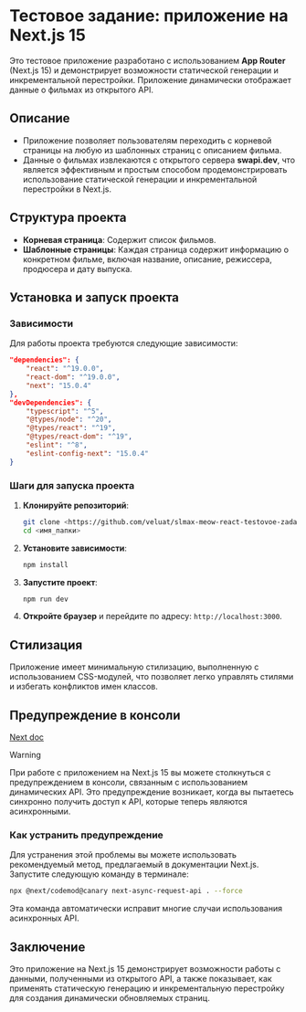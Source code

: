 # Тестовое задание: приложение на Next.js 15

Это тестовое приложение разработано с использованием **App Router** (Next.js 15) и демонстрирует возможности статической генерации и инкрементальной перестройки. Приложение динамически отображает данные о фильмах из открытого API.

## Описание

- Приложение позволяет пользователям переходить с корневой страницы на любую из шаблонных страниц с описанием фильма.
- Данные о фильмах извлекаются с открытого сервера **swapi.dev**, что является эффективным и простым способом продемонстрировать использование статической генерации и инкрементальной перестройки в Next.js.

## Структура проекта

- **Корневая страница**: Содержит список фильмов.
- **Шаблонные страницы**: Каждая страница содержит информацию о конкретном фильме, включая название, описание, режиссера, продюсера и дату выпуска.

## Установка и запуск проекта

### Зависимости

Для работы проекта требуются следующие зависимости:

```json
"dependencies": {
    "react": "^19.0.0",
    "react-dom": "^19.0.0",
    "next": "15.0.4"
},
"devDependencies": {
    "typescript": "^5",
    "@types/node": "^20",
    "@types/react": "^19",
    "@types/react-dom": "^19",
    "eslint": "^8",
    "eslint-config-next": "15.0.4"
}
```

### Шаги для запуска проекта

1. **Клонируйте репозиторий**:
   ```bash
   git clone <https://github.com/veluat/slmax-meow-react-testovoe-zadanie.git>
   cd <имя_папки>
   ```

2. **Установите зависимости**:
   ```bash
   npm install
   ```

3. **Запустите проект**:
   ```bash
   npm run dev
   ```

4. **Откройте браузер** и перейдите по адресу: `http://localhost:3000`.

## Стилизация

Приложение имеет минимальную стилизацию, выполненную с использованием CSS-модулей, что позволяет легко управлять стилями и избегать конфликтов имен классов.

## Предупреждение в консоли

[Next doc](https://nextjs.org/docs/messages/sync-dynamic-apis)

> [!WARNING]
>При работе с приложением на Next.js 15 вы можете столкнуться с предупреждением в консоли, связанным с использованием динамических API. Это предупреждение возникает, когда вы пытаетесь синхронно получить доступ к API, которые теперь являются асинхронными.

### Как устранить предупреждение
Для устранения этой проблемы вы можете использовать рекомендуемый метод, предлагаемый в документации Next.js. Запустите следующую команду в терминале:

```bash
npx @next/codemod@canary next-async-request-api . --force
```
Эта команда автоматически исправит многие случаи использования асинхронных API.

## Заключение

Это приложение на Next.js 15 демонстрирует возможности работы с данными, полученными из открытого API, а также показывает, как применять статическую генерацию и инкрементальную перестройку для создания динамически обновляемых страниц.